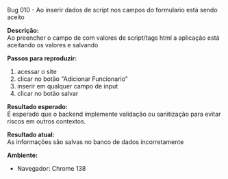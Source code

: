 Bug 010  - Ao inserir dados de script nos campos do formulario está sendo aceito

**Descrição:**  
Ao preencher o campo de com valores de script/tags html a aplicação está aceitando os valores e salvando

**Passos para reproduzir:**  
1. acessar o site
2. clicar no botão "Adicionar Funcionario"
3. inserir <script>alert('XSS')</script> em qualquer campo de input
4. clicar no botão salvar

**Resultado esperado:**  
É esperado que o backend implemente validação ou sanitização para evitar riscos em outros contextos.

**Resultado atual:**  
As informações são salvas no banco de dados incorretamente


**Ambiente:**  
- Navegador:  Chrome 138
